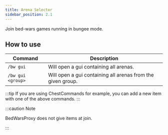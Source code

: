```yaml
---
title: Arena Selector
sidebar_position: 2.1
---
```

Join bed-wars games running in bungee mode.

## How to use

| Command           | Description                                                 |
|-------------------|-------------------------------------------------------------|
| `/bw gui`         | Will open a gui containing all arenas.                      |
| `/bw gui <group>` | Will open a gui containing all arenas from the given group. |

:::tip
If you are using ChestCommands for example, you can add a new item with one of the above commands.
:::

:::caution Note

BedWarsProxy does not give items at join.

:::

